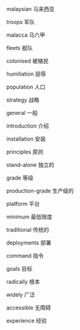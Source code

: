  malaysian 马来西亚

 troops 军队

 malacca 马六甲

 fleets 舰队

 colonised 被殖民

 humiliation 屈辱

 population 人口

 strategy 战略

 general 一般

 introduction 介绍

 installation 安装

 principles 原则

 stand-alone 独立的

 grade 等级

 production-grade 生产级的

 platform 平台

 minimum 最低限度

 traditional 传统的

 deployments 部署

 command 指令

 goals 目标

 radically 根本

 widely 广泛

 accessible 无障碍

 experience 经验

 
